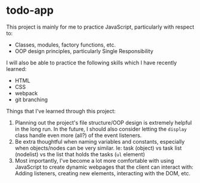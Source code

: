 # todo-app

This project is mainly for me to practice JavaScript, particularly with respect to:
- Classes, modules, factory functions, etc.
- OOP design principles, particularly Single Responsibility

I will also be able to practice the following skills which I have recently learned:
- HTML
- CSS
- webpack
- git branching

Things that I've learned through this project:
1. Planning out the project's file structure/OOP design is extremely helpful in the long run. In the future, I should also consider letting the `display` class handle even more (all?) of the event listeners.
2. Be extra thoughtful when naming variables and constants, especially when objects/nodes can be very similar. Ie: task (object) vs task list (nodelist) vs the list that holds the tasks (`ul` element)
3. Most importantly, I've become a lot more comfortable with using JavaScript to create dynamic webpages that the client can interact with: Adding listeners, creating new elements, interacting with the DOM, etc.
